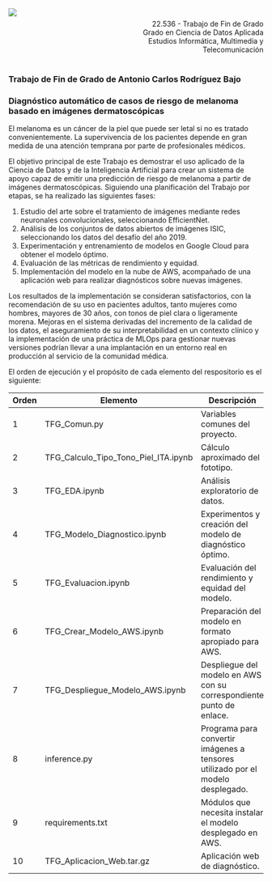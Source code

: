 <div style="width: 100%; clear: both;">
<div style="float: left; width: 50%;">
<img src="http://www.uoc.edu/portal/_resources/common/imatges/marca_UOC/UOC_Masterbrand.jpg", align="left">
</div>
</div>
<div style="float: right; width: 50%;">
<p style="margin: 0; padding-top: 22px; text-align:right;">22.536 - Trabajo de Fin de Grado</p>
<p style="margin: 0; text-align:right;">Grado en Ciencia de Datos Aplicada</p>
<p style="margin: 0; text-align:right; padding-button: 100px;">Estudios Informática, Multimedia y Telecomunicación</p>
</div>
</div>
<div style="width: 100%; clear: both;">
<div style="width:100%;">&nbsp;</div>

### Trabajo de Fin de Grado de Antonio Carlos Rodríguez Bajo

### Diagnóstico automático de casos de riesgo de melanoma basado en imágenes dermatoscópicas
  
El melanoma es un cáncer de la piel que puede ser letal si no es tratado convenientemente. La supervivencia de los pacientes depende en gran medida de una atención temprana por parte de profesionales médicos. 
  
 El objetivo principal de este Trabajo es demostrar el uso aplicado de la Ciencia de Datos y de la Inteligencia Artificial para crear un sistema de apoyo capaz de emitir una predicción de riesgo de melanoma a partir de imágenes dermatoscópicas. Siguiendo una planificación del Trabajo por etapas, se ha realizado las siguientes fases: 
1. Estudio del arte sobre el tratamiento de imágenes mediante redes neuronales convolucionales, seleccionando EfficientNet. 
2. Análisis de los conjuntos de datos abiertos de imágenes ISIC, seleccionando los datos del desafío del año 2019. 
3. Experimentación y entrenamiento de modelos en Google Cloud para obtener el modelo óptimo. 
4. Evaluación de las métricas de rendimiento y equidad. 
5. Implementación del modelo en la nube de AWS, acompañado de una aplicación web para realizar diagnósticos sobre nuevas imágenes. 
  
Los resultados de la implementación se consideran satisfactorios, con la recomendación de su uso en pacientes adultos, tanto mujeres como hombres, mayores de 30 años, con tonos de piel clara o ligeramente morena. Mejoras en el sistema derivadas del incremento de la calidad de los datos, el aseguramiento de su interpretabilidad en un contexto clínico y la implementación de una práctica de MLOps para gestionar nuevas versiones podrían llevar a una implantación en un entorno real en producción al servicio de la comunidad médica.
  
El orden de ejecución y el propósito de cada elemento del respositorio es el siguiente:

| Orden | Elemento                             | Descripción                                                                     |
|-------|--------------------------------------|---------------------------------------------------------------------------------|  
|    1  | TFG_Comun.py                         | Variables comunes del proyecto.                                                 |
|    2  | TFG_Calculo_Tipo_Tono_Piel_ITA.ipynb | Cálculo aproximado del fototipo.                                                |
|    3  | TFG_EDA.ipynb                        | Análisis exploratorio de datos.                                                 |
|    4  | TFG_Modelo_Diagnostico.ipynb         | Experimentos y creación del modelo de diagnóstico óptimo.                       |
|    5  | TFG_Evaluacion.ipynb                 | Evaluación del rendimiento y equidad del modelo.                                |
|    6  | TFG_Crear_Modelo_AWS.ipynb           | Preparación del modelo en formato apropiado para AWS.                           |
|    7  | TFG_Despliegue_Modelo_AWS.ipynb      | Despliegue del modelo en AWS con su correspondiente punto de enlace.            |
|    8  | inference.py                         | Programa para convertir imágenes a tensores utilizado por el modelo desplegado. |
|    9  | requirements.txt                     | Módulos que necesita instalar el modelo desplegado en AWS.                      |
|   10  | TFG_Aplicacion_Web.tar.gz            | Aplicación web de diagnóstico.                                                  |
